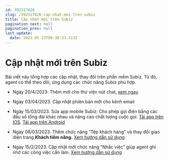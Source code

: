 ```yaml
---
id: 392317426
slug: /392317426-cap-nhat-moi-tren-subiz
title: Cập nhật mới trên Subiz
pagination_next: null
pagination_prev: null
last_update:
  date: 2023-05-23T09:38:33.213Z
---
```


# Cập nhật mới trên Subiz




Bài viết này tổng hợp các cập nhật, thay đổi trên phần mềm Subiz. Từ đó, agent có thể theo dõi, ứng dụng các chức năng Subiz phù hợp.



- Ngày 20/4/2023: Thêm mới cho thư viện nút chat, [xem ngay](https://subiz.com.vn/docs/1583390769-ket-noi-website#b%C6%B0%E1%BB%9Bc-1-thay-%C4%91%E1%BB%95i-n%C3%BAt-chat).



- Ngày 03/04/2023. Cập nhật phiên bản mới cho kênh email



- Ngày 15/03/2023. Sửa app mobile Subiz: Cho phép gọi điện bằng các đầu số tổng đài khác nhau và nâng cao chất lượng cuộc gọi. [Tải app trên IOS](https://apps.apple.com/vn/app/subiz/id1414797772). [Tải app trên Android](https://play.google.com/store/apps/details?id=com.subiz.mobile4)





- Ngày 08/03/2023. Thêm chức năng “Tệp khách hàng” và thay đổi giao diện trang **Khách tiềm năng.** [Xem hướng dẫn sử dụng](https://subiz.com.vn/docs/1221805713-khach-tiem-nang)



- Ngày 15/2/2023. Cập nhật mới chức năng “Nhắc việc” giúp agent ghi nhớ các công việc cần làm. [Xem hướng dẫn sử dụng](https://subiz.com.vn/docs/2039731542-nhac-viec-can-lam)